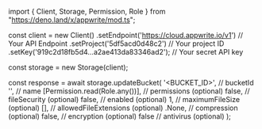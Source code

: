 import { Client, Storage, Permission, Role } from "https://deno.land/x/appwrite/mod.ts";

const client = new Client()
    .setEndpoint('https://cloud.appwrite.io/v1') // Your API Endpoint
    .setProject('5df5acd0d48c2') // Your project ID
    .setKey('919c2d18fb5d4...a2ae413da83346ad2'); // Your secret API key

const storage = new Storage(client);

const response = await storage.updateBucket(
    '<BUCKET_ID>', // bucketId
    '<NAME>', // name
    [Permission.read(Role.any())], // permissions (optional)
    false, // fileSecurity (optional)
    false, // enabled (optional)
    1, // maximumFileSize (optional)
    [], // allowedFileExtensions (optional)
    .None, // compression (optional)
    false, // encryption (optional)
    false // antivirus (optional)
);
